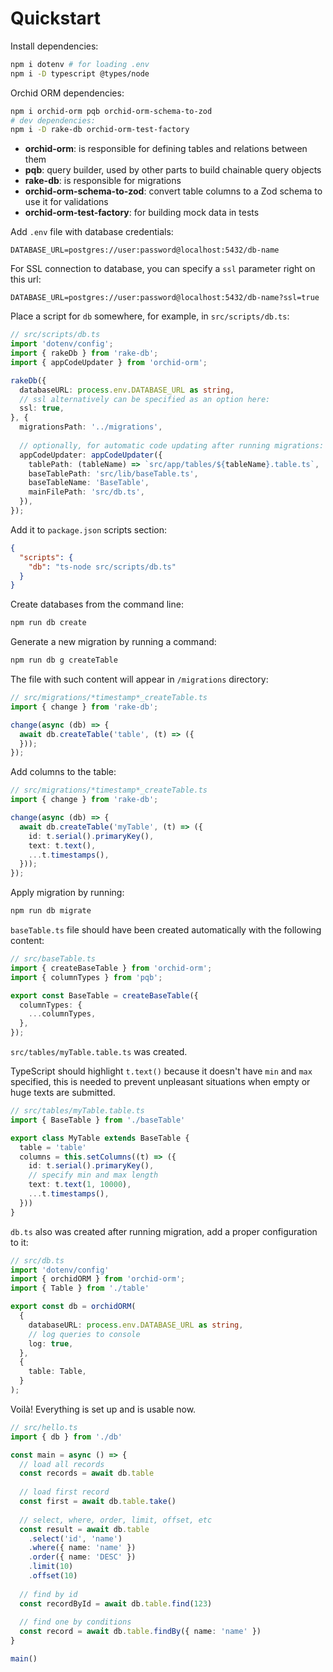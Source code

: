# Quickstart

Install dependencies:

```sh
npm i dotenv # for loading .env
npm i -D typescript @types/node
```

Orchid ORM dependencies:

```sh
npm i orchid-orm pqb orchid-orm-schema-to-zod
# dev dependencies:
npm i -D rake-db orchid-orm-test-factory
```

- **orchid-orm**: is responsible for defining tables and relations between them
- **pqb**: query builder, used by other parts to build chainable query objects
- **rake-db**: is responsible for migrations
- **orchid-orm-schema-to-zod**: convert table columns to a Zod schema to use it for validations
- **orchid-orm-test-factory**: for building mock data in tests

Add `.env` file with database credentials:

```
DATABASE_URL=postgres://user:password@localhost:5432/db-name
```

For SSL connection to database, you can specify a `ssl` parameter right on this url:

```
DATABASE_URL=postgres://user:password@localhost:5432/db-name?ssl=true
```

Place a script for `db` somewhere, for example, in `src/scripts/db.ts`:

```ts
// src/scripts/db.ts
import 'dotenv/config';
import { rakeDb } from 'rake-db';
import { appCodeUpdater } from 'orchid-orm';

rakeDb({
  databaseURL: process.env.DATABASE_URL as string,
  // ssl alternatively can be specified as an option here:
  ssl: true,
}, {
  migrationsPath: '../migrations',
  
  // optionally, for automatic code updating after running migrations:
  appCodeUpdater: appCodeUpdater({
    tablePath: (tableName) => `src/app/tables/${tableName}.table.ts`,
    baseTablePath: 'src/lib/baseTable.ts',
    baseTableName: 'BaseTable',
    mainFilePath: 'src/db.ts',
  }),
});
```

Add it to `package.json` scripts section:

```json
{
  "scripts": {
    "db": "ts-node src/scripts/db.ts"
  }
}
```

Create databases from the command line:

```sh
npm run db create
```

Generate a new migration by running a command:

```sh
npm run db g createTable
```

The file with such content will appear in `/migrations` directory:

```ts
// src/migrations/*timestamp*_createTable.ts
import { change } from 'rake-db';

change(async (db) => {
  await db.createTable('table', (t) => ({
  }));
});
```

Add columns to the table:

```ts
// src/migrations/*timestamp*_createTable.ts
import { change } from 'rake-db';

change(async (db) => {
  await db.createTable('myTable', (t) => ({
    id: t.serial().primaryKey(),
    text: t.text(),
    ...t.timestamps(),
  }));
});
```

Apply migration by running:

```sh
npm run db migrate
```

`baseTable.ts` file should have been created automatically with the following content:

```ts
// src/baseTable.ts
import { createBaseTable } from 'orchid-orm';
import { columnTypes } from 'pqb';

export const BaseTable = createBaseTable({
  columnTypes: {
    ...columnTypes,
  },
});
```

`src/tables/myTable.table.ts` was created.

TypeScript should highlight `t.text()` because it doesn't have `min` and `max` specified,
this is needed to prevent unpleasant situations when empty or huge texts are submitted.

```ts
// src/tables/myTable.table.ts
import { BaseTable } from './baseTable'

export class MyTable extends BaseTable {
  table = 'table'
  columns = this.setColumns((t) => ({
    id: t.serial().primaryKey(),
    // specify min and max length
    text: t.text(1, 10000),
    ...t.timestamps(),
  }))
}
```

`db.ts` also was created after running migration, add a proper configuration to it:

```ts
// src/db.ts
import 'dotenv/config'
import { orchidORM } from 'orchid-orm';
import { Table } from './table'

export const db = orchidORM(
  {
    databaseURL: process.env.DATABASE_URL as string,
    // log queries to console
    log: true,
  },
  {
    table: Table,
  }
);
```

Voilà! Everything is set up and is usable now.

```ts
// src/hello.ts
import { db } from './db'

const main = async () => {
  // load all records
  const records = await db.table
  
  // load first record
  const first = await db.table.take()
  
  // select, where, order, limit, offset, etc
  const result = await db.table
    .select('id', 'name')
    .where({ name: 'name' })
    .order({ name: 'DESC' })
    .limit(10)
    .offset(10)
  
  // find by id
  const recordById = await db.table.find(123)
  
  // find one by conditions
  const record = await db.table.findBy({ name: 'name' })
}

main()
```
